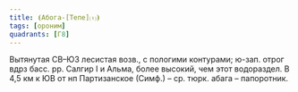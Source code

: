 ```yaml
---
title: ⦗Абога-[Тепе]⒯⦘
tags: [ороним]
quadrants: [Г8]
---
```


Вытянутая СВ–ЮЗ лесистая возв., с пологими контурами; ю-зап. отрог вдрз басс.
рр. Салгир I и Альма, более высокий, чем этот водораздел. В 4,5 км к ЮВ от нп
Партизанское (Симф.) – ср. тюрк. абага – папоротник.

